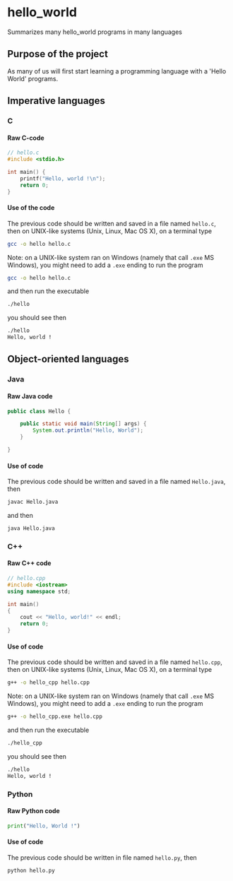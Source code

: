 # hello_world
Summarizes many hello_world programs in many languages

## Purpose of the project

As many of us will first start learning a programming language with a 'Hello World' programs.

## Imperative languages

### C

#### Raw C-code

```c
// hello.c
#include <stdio.h>

int main() {
    printf("Hello, world !\n");
    return 0;
}
```
#### Use of the code

The previous code should be written and saved in a file named `hello.c`, then on UNIX-like systems (Unix, Linux, Mac OS X), on a
terminal type

```bash
gcc -o hello hello.c
```

Note: on a UNIX-like system ran on Windows (namely that call `.exe` MS Windows), you might need to add a `.exe` ending to run
the program

```bash
gcc -o hello hello.c
```


and then run the executable 
```bash
./hello
```

you should see then
```bash
./hello
Hello, world !
```

## Object-oriented languages

### Java

#### Raw Java code

```java
public class Hello {

    public static void main(String[] args) {
        System.out.println("Hello, World");
    }

}
```

#### Use of code

The previous code should be written and saved in a file named `Hello.java`, then
```bash
javac Hello.java
```

and then

```bash
java Hello.java
```

### C++

#### Raw C++ code

```cpp
// hello.cpp
#include <iostream>
using namespace std;

int main()
{
    cout << "Hello, world!" << endl;
    return 0;
}
```

#### Use of code

The previous code should be written and saved in a file named `hello.cpp`, then on UNIX-like systems (Unix, Linux, Mac OS X), on a
terminal type

```bash
g++ -o hello_cpp hello.cpp
```

Note: on a UNIX-like system ran on Windows (namely that call `.exe` MS Windows), you might need to add a `.exe` ending to run
the program

```bash
g++ -o hello_cpp.exe hello.cpp
```


and then run the executable 
```bash
./hello_cpp
```

you should see then
```bash
./hello
Hello, world !
```

### Python

#### Raw Python code

```python
print("Hello, World !")
```

#### Use of code

The previous code should be written in file named `hello.py`, then 

```bash
python hello.py
```



